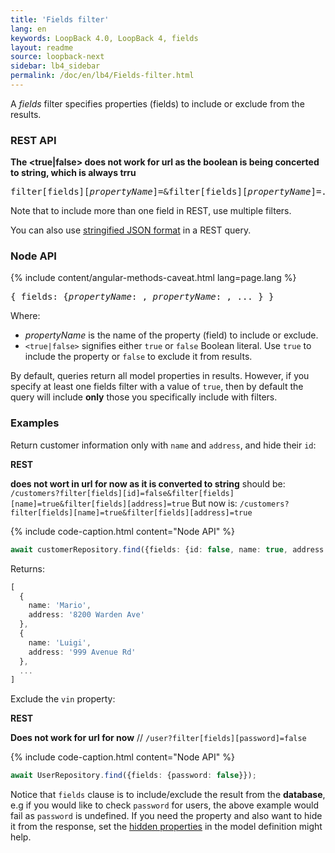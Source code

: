 ```yaml
---
title: 'Fields filter'
lang: en
keywords: LoopBack 4.0, LoopBack 4, fields
layout: readme
source: loopback-next
sidebar: lb4_sidebar
permalink: /doc/en/lb4/Fields-filter.html
---
```


A _fields_ filter specifies properties (fields) to include or exclude from the results.

### REST API


**The <true|false> does not work for url as the boolean is being concerted to string, which is always trru**
<pre>
filter[fields][<i>propertyName</i>]=<true>&filter[fields][<i>propertyName</i>]=<true>...
</pre>

Note that to include more than one field in REST, use multiple filters.

You can also use [stringified JSON format](Querying-data.html#using-stringified-json-in-rest-queries) in a REST query.

### Node API

{% include content/angular-methods-caveat.html lang=page.lang %}

<pre>
{ fields: {<i>propertyName</i>: <true|false>, <i>propertyName</i>: <true|false>, ... } }
</pre>

Where:

* _propertyName_ is the name of the property (field) to include or exclude.
* `<true|false>` signifies either `true` or `false` Boolean literal. Use `true` to include the property or `false` to exclude it from results.

By default, queries return all model properties in results. However, if you specify at least one fields filter with a value of `true`,
then by default the query will include **only** those you specifically include with filters.

### Examples

Return customer information only with `name` and `address`, and hide their `id`:

**REST**

**<false> does not wort in url for now as it is converted to string**
should be:
`/customers?filter[fields][id]=false&filter[fields][name]=true&filter[fields][address]=true`
But now is:
`/customers?filter[fields][name]=true&filter[fields][address]=true`

{% include code-caption.html content="Node API" %}
```ts
await customerRepository.find({fields: {id: false, name: true, address: true}});
```

Returns:

```ts
[
  {
    name: 'Mario',
    address: '8200 Warden Ave'
  }, 
  {
    name: 'Luigi',
    address: '999 Avenue Rd'
  },
  ...
]
```

Exclude the `vin` property:

**REST**

**Does not work for url for now**
// `/user?filter[fields][password]=false`

{% include code-caption.html content="Node API" %}
```ts
await UserRepository.find({fields: {password: false}});
```

Notice that `fields` clause is to include/exclude the result from the **database**, e.g if you would like to check `password` for users, the above example would fail as `password` is undefined. If you need the property and also want to hide it from the response, set the [hidden properties](Model.md#hidden-properties) in the model definition might help.